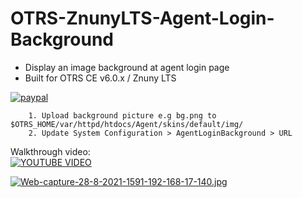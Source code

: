# OTRS-ZnunyLTS-Agent-Login-Background
- Display an image background at agent login page 
- Built for OTRS CE v6.0.x / Znuny LTS 

[![paypal](https://www.paypalobjects.com/en_US/i/btn/btn_donateCC_LG.gif)](https://paypal.me/MohdAzfar?locale.x=en_US)  

        1. Upload background picture e.g bg.png to $OTRS_HOME/var/httpd/htdocs/Agent/skins/default/img/  
        2. Update System Configuration > AgentLoginBackground > URL  

Walkthrough video:  
[![YOUTUBE VIDEO](https://img.youtube.com/vi/-ClsvUka4Tk/0.jpg)](https://www.youtube.com/watch?v=-ClsvUka4Tk)  
   
[![Web-capture-28-8-2021-1591-192-168-17-140.jpg](https://i.postimg.cc/MTgCQ3kY/Web-capture-28-8-2021-1591-192-168-17-140.jpg)](https://postimg.cc/5YqKc32H)  
